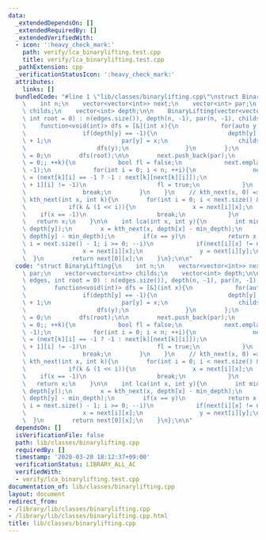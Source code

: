 ```yaml
---
data:
  _extendedDependsOn: []
  _extendedRequiredBy: []
  _extendedVerifiedWith:
  - icon: ':heavy_check_mark:'
    path: verify/lca_binarylifting.test.cpp
    title: verify/lca_binarylifting.test.cpp
  _pathExtension: cpp
  _verificationStatusIcon: ':heavy_check_mark:'
  attributes:
    links: []
  bundledCode: "#line 1 \"lib/classes/binarylifting.cpp\"\nstruct BinaryLifting{\n\
    \    int n;\n    vector<vector<int>> next;\n    vector<int> par;\n    vector<vector<int>>\
    \ childs;\n    vector<int> depth;\n\n    BinaryLifting(vector<vector<int>>& edges,\
    \ int root = 0) : n(edges.size()), depth(n, -1), par(n, -1), childs(n){\n    \
    \    function<void(int)> dfs = [&](int x){\n            for(auto y : edges[x])\n\
    \                if(depth[y] == -1){\n                    depth[y] = depth[x]\
    \ + 1;\n                    par[y] = x;\n                    childs[x].push_back(y);\n\
    \                    dfs(y);\n                }\n        };\n        depth[root]\
    \ = 0;\n        dfs(root);\n\n        next.push_back(par);\n        for(int k\
    \ = 0;; ++k){\n            bool fl = false;\n            next.emplace_back(n,\
    \ -1);\n            for(int i = 0; i < n; ++i){\n                next[k + 1][i]\
    \ = (next[k][i] == -1 ? -1 : next[k][next[k][i]]);\n                if(next[k\
    \ + 1][i] != -1)\n                    fl = true;\n            }\n            if(!fl)\n\
    \                break;\n        }\n    }\n    // kth_next(x, 0) => x\n    int\
    \ kth_next(int x, int k){\n        for(int i = 0; i < next.size() && k; ++i){\n\
    \            if(k & (1 << i)){\n                x = next[i][x];\n            \
    \    if(x == -1)\n                    break;\n            }\n        }\n     \
    \   return x;\n    }\n\n    int lca(int x, int y){\n        int min_depth = min(depth[x],\
    \ depth[y]);\n        x = kth_next(x, depth[x] - min_depth);\n        y = kth_next(y,\
    \ depth[y] - min_depth);\n        if(x == y)\n            return x;\n        for(int\
    \ i = next.size() - 1; i >= 0; --i)\n            if(next[i][x] != next[i][y]){\n\
    \                x = next[i][x];\n                y = next[i][y];\n          \
    \  }\n        return next[0][x];\n    }\n};\n\n"
  code: "struct BinaryLifting{\n    int n;\n    vector<vector<int>> next;\n    vector<int>\
    \ par;\n    vector<vector<int>> childs;\n    vector<int> depth;\n\n    BinaryLifting(vector<vector<int>>&\
    \ edges, int root = 0) : n(edges.size()), depth(n, -1), par(n, -1), childs(n){\n\
    \        function<void(int)> dfs = [&](int x){\n            for(auto y : edges[x])\n\
    \                if(depth[y] == -1){\n                    depth[y] = depth[x]\
    \ + 1;\n                    par[y] = x;\n                    childs[x].push_back(y);\n\
    \                    dfs(y);\n                }\n        };\n        depth[root]\
    \ = 0;\n        dfs(root);\n\n        next.push_back(par);\n        for(int k\
    \ = 0;; ++k){\n            bool fl = false;\n            next.emplace_back(n,\
    \ -1);\n            for(int i = 0; i < n; ++i){\n                next[k + 1][i]\
    \ = (next[k][i] == -1 ? -1 : next[k][next[k][i]]);\n                if(next[k\
    \ + 1][i] != -1)\n                    fl = true;\n            }\n            if(!fl)\n\
    \                break;\n        }\n    }\n    // kth_next(x, 0) => x\n    int\
    \ kth_next(int x, int k){\n        for(int i = 0; i < next.size() && k; ++i){\n\
    \            if(k & (1 << i)){\n                x = next[i][x];\n            \
    \    if(x == -1)\n                    break;\n            }\n        }\n     \
    \   return x;\n    }\n\n    int lca(int x, int y){\n        int min_depth = min(depth[x],\
    \ depth[y]);\n        x = kth_next(x, depth[x] - min_depth);\n        y = kth_next(y,\
    \ depth[y] - min_depth);\n        if(x == y)\n            return x;\n        for(int\
    \ i = next.size() - 1; i >= 0; --i)\n            if(next[i][x] != next[i][y]){\n\
    \                x = next[i][x];\n                y = next[i][y];\n          \
    \  }\n        return next[0][x];\n    }\n};\n\n"
  dependsOn: []
  isVerificationFile: false
  path: lib/classes/binarylifting.cpp
  requiredBy: []
  timestamp: '2020-03-20 18:12:37+09:00'
  verificationStatus: LIBRARY_ALL_AC
  verifiedWith:
  - verify/lca_binarylifting.test.cpp
documentation_of: lib/classes/binarylifting.cpp
layout: document
redirect_from:
- /library/lib/classes/binarylifting.cpp
- /library/lib/classes/binarylifting.cpp.html
title: lib/classes/binarylifting.cpp
---
```

